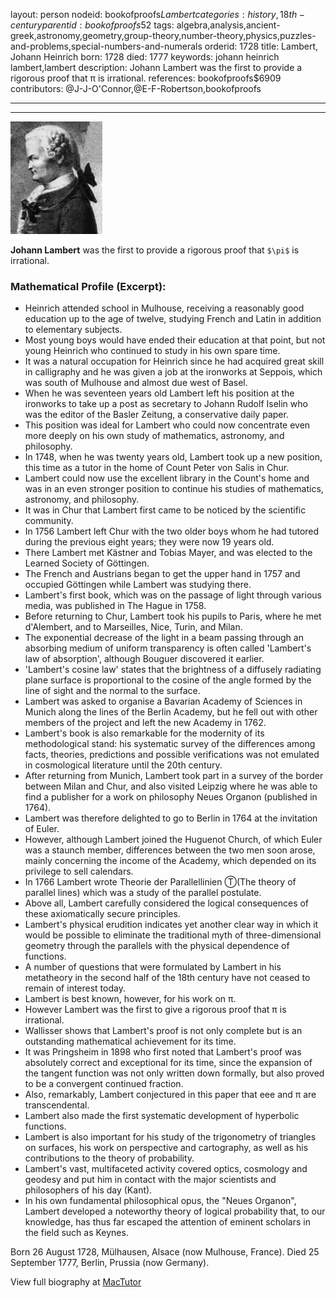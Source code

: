 layout: person
nodeid: bookofproofs$Lambert
categories: history,18th-century
parentid: bookofproofs$52
tags: algebra,analysis,ancient-greek,astronomy,geometry,group-theory,number-theory,physics,puzzles-and-problems,special-numbers-and-numerals
orderid: 1728
title: Lambert, Johann Heinrich
born: 1728
died: 1777
keywords: johann heinrich lambert,lambert
description: Johann Lambert was the first to provide a rigorous proof that π is irrational.
references: bookofproofs$6909
contributors: @J-J-O'Connor,@E-F-Robertson,bookofproofs

---



---

![Lambert.jpg](https://github.com/bookofproofs/bookofproofs.github.io/blob/main/_sources/_assets/images/portraits/Lambert.jpg?raw=true)

**Johann Lambert** was the first to provide a rigorous proof that `$\pi$` is irrational.

### Mathematical Profile (Excerpt):
* Heinrich attended school in Mulhouse, receiving a reasonably good education up to the age of twelve, studying French and Latin in addition to elementary subjects.
* Most young boys would have ended their education at that point, but not young Heinrich who continued to study in his own spare time.
* It was a natural occupation for Heinrich since he had acquired great skill in calligraphy and he was given a job at the ironworks at Seppois, which was south of Mulhouse and almost due west of Basel.
* When he was seventeen years old Lambert left his position at the ironworks to take up a post as secretary to Johann Rudolf Iselin who was the editor of the Basler Zeitung, a conservative daily paper.
* This position was ideal for Lambert who could now concentrate even more deeply on his own study of mathematics, astronomy, and philosophy.
* In 1748, when he was twenty years old, Lambert took up a new position, this time as a tutor in the home of Count Peter von Salis in Chur.
* Lambert could now use the excellent library in the Count's home and was in an even stronger position to continue his studies of mathematics, astronomy, and philosophy.
* It was in Chur that Lambert first came to be noticed by the scientific community.
* In 1756 Lambert left Chur with the two older boys whom he had tutored during the previous eight years; they were now 19 years old.
* There Lambert met Kästner and Tobias Mayer, and was elected to the Learned Society of Göttingen.
* The French and Austrians began to get the upper hand in 1757 and occupied Göttingen while Lambert was studying there.
* Lambert's first book, which was on the passage of light through various media, was published in The Hague in 1758.
* Before returning to Chur, Lambert took his pupils to Paris, where he met d'Alembert, and to Marseilles, Nice, Turin, and Milan.
* The exponential decrease of the light in a beam passing through an absorbing medium of uniform transparency is often called 'Lambert's law of absorption', although Bouguer discovered it earlier.
* 'Lambert's cosine law' states that the brightness of a diffusely radiating plane surface is proportional to the cosine of the angle formed by the line of sight and the normal to the surface.
* Lambert was asked to organise a Bavarian Academy of Sciences in Munich along the lines of the Berlin Academy, but he fell out with other members of the project and left the new Academy in 1762.
* Lambert's book is also remarkable for the modernity of its methodological stand: his systematic survey of the differences among facts, theories, predictions and possible verifications was not emulated in cosmological literature until the 20th  century.
* After returning from Munich, Lambert took part in a survey of the border between Milan and Chur, and also visited Leipzig where he was able to find a publisher for a work on philosophy Neues Organon (published in 1764).
* Lambert was therefore delighted to go to Berlin in 1764 at the invitation of Euler.
* However, although Lambert joined the Huguenot Church, of which Euler was a staunch member, differences between the two men soon arose, mainly concerning the income of the Academy, which depended on its privilege to sell calendars.
* In 1766 Lambert wrote Theorie der Parallellinien Ⓣ(The theory of parallel lines) which was a study of the parallel postulate.
* Above all, Lambert carefully considered the logical consequences of these axiomatically secure principles.
* Lambert's physical erudition indicates yet another clear way in which it would be possible to eliminate the traditional myth of three-dimensional geometry through the parallels with the physical dependence of functions.
* A number of questions that were formulated by Lambert in his metatheory in the second half of the 18th  century have not ceased to remain of interest today.
* Lambert is best known, however, for his work on π.
* However Lambert was the first to give a rigorous proof that π is irrational.
* Wallisser shows that Lambert's proof is not only complete but is an outstanding mathematical achievement for its time.
* It was Pringsheim in 1898 who first noted that Lambert's proof was absolutely correct and exceptional for its time, since the expansion of the tangent function was not only written down formally, but also proved to be a convergent continued fraction.
* Also, remarkably, Lambert conjectured in this paper that eee and π are transcendental.
* Lambert also made the first systematic development of hyperbolic functions.
* Lambert is also important for his study of the trigonometry of triangles on surfaces, his work on perspective and cartography, as well as his contributions to the theory of probability.
* Lambert's vast, multifaceted activity covered optics, cosmology and geodesy and put him in contact with the major scientists and philosophers of his day (Kant).
* In his own fundamental philosophical opus, the "Neues Organon", Lambert developed a noteworthy theory of logical probability that, to our knowledge, has thus far escaped the attention of eminent scholars in the field such as Keynes.

Born 26 August 1728, Mülhausen, Alsace (now Mulhouse, France). Died 25 September 1777, Berlin, Prussia (now Germany).

View full biography at [MacTutor](https://mathshistory.st-andrews.ac.uk/Biographies/Lambert/)
